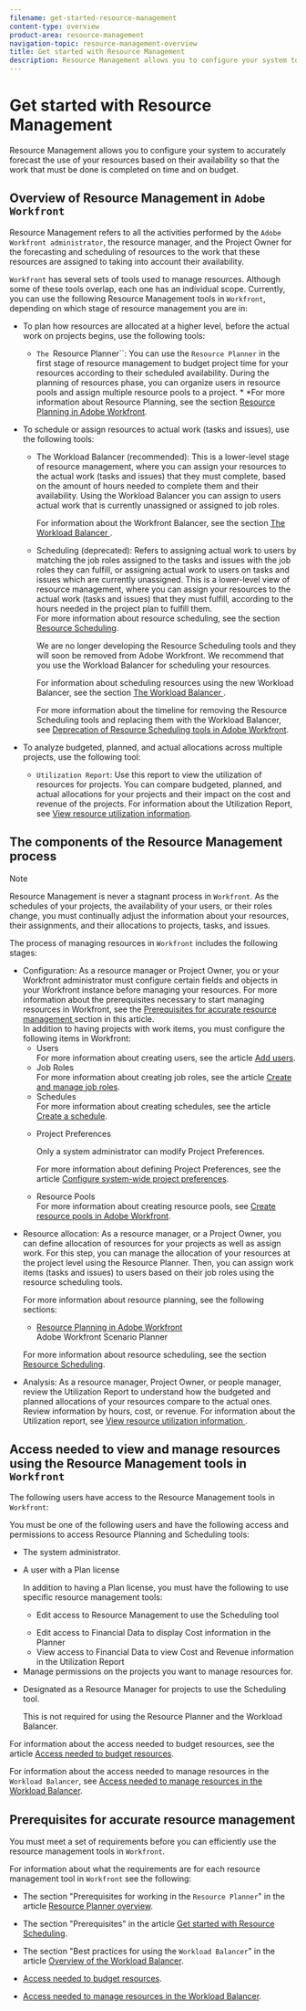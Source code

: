 ```yaml
---
filename: get-started-resource-management
content-type: overview
product-area: resource-management
navigation-topic: resource-management-overview
title: Get started with Resource Management
description: Resource Management allows you to configure your system to accurately forecast the use of your resources based on their availability so that the work that must be done is completed on time and on budget.
---
```


# Get started with Resource Management

Resource Management allows you to configure your system to accurately forecast the use of your resources based on their availability so that the work that must be done is completed on time and on budget.

## Overview of Resource Management in `Adobe Workfront`

Resource Management refers to all the activities performed by the `Adobe Workfront administrator`, the resource manager, and the Project Owner for the forecasting and scheduling of resources to the work that these resources are assigned to taking into account their availability.

`Workfront` has several sets of tools used to manage resources. Although some of these tools overlap, each one has an individual scope. Currently, you can use the following Resource Management tools in `Workfront`, depending on which stage of resource management you are in:

* To plan how resources are allocated at a higher level, before the actual work on projects begins, use the following tools:

  * `The `Resource Planner``: You can use the `Resource Planner` in the first stage of resource management to budget project time for your resources according to their scheduled availability. During the planning of resources phase, you can organize users in&nbsp;resource pools and assign multiple resource pools to a project. * 
    *For more information about Resource Planning, see the section [Resource Planning in Adobe Workfront](../../resource-mgmt/resource-planning/resource-planning-overview.md).

<ul> 
 <li> <p>To schedule or assign resources to actual work (tasks and issues), use the following tools: </p> 
  <ul> 
   <li><span class="bold">The Workload Balancer</span> (recommended): This is a lower-level stage of resource management, where you can assign your resources to the actual work (tasks and issues) that they must complete, based on the amount of hours needed to complete them and their availability. Using the <span>Workload Balancer</span> you can assign to users actual work that is currently unassigned or assigned to job roles.<p>For information about the Workfront Balancer, see the section <a href="../../resource-mgmt/workload-balancer/workload-balancer.md" class="MCXref xref" xrefformat="{para}">The Workload Balancer </a>. </p></li> 
   <li> <p><span class="bold">Scheduling</span> (deprecated): Refers to assigning actual work to users by matching the job roles assigned to the tasks and issues with the job roles they can fulfill, or assigning actual work to users on tasks and issues which are currently unassigned. This is a lower-level view of resource management, where you can assign your resources to the actual work (tasks and issues) that they must fulfill, according to the hours needed in the project plan to fulfill them.<br>For more information about resource scheduling, see the section <a href="../../resource-mgmt/resource-scheduling/resource-scheduling-overview.md" class="MCXref xref" xrefformat="{para}">Resource Scheduling</a>. </p> <note type="note"> 
     <p>We are no longer developing the Resource Scheduling tools and they will soon be removed from <span>Adobe Workfront</span>. We recommend that you use the <span>Workload Balancer</span> for scheduling your resources. </p> 
     <p>For information about scheduling resources using the new <span>Workload Balancer</span>, see the section <a href="../../resource-mgmt/workload-balancer/workload-balancer.md" class="MCXref xref" xrefformat="{para}">The Workload Balancer </a>.</p> 
     <p>For more information about the timeline for removing the Resource Scheduling tools and replacing them with the <span>Workload Balancer</span>, see <a href="../../resource-mgmt/resource-mgmt-overview/deprecate-resource-scheduling.md" class="MCXref xref" xrefformat="{para}">Deprecation of Resource Scheduling tools in Adobe Workfront</a>.</p> 
    </note> </li> 
  </ul> </li> 
</ul>

* To analyze budgeted, planned, and actual allocations across multiple projects, use the following tool:

  * `Utilization Report`: Use this report to view the utilization of resources for projects. You can compare budgeted, planned, and actual allocations for your projects and their impact on the cost and revenue of the projects. For information about the Utilization&nbsp;Report, see [View resource utilization information](../../resource-mgmt/resource-utilization/view-utilization-information.md).

## The components of the Resource Management process

>[!NOTE]
>
>Resource Management is never a stagnant process in `Workfront`. As the schedules of your projects, the availability of your users, or their roles change, you must continually adjust the information about your resources, their assignments, and their allocations to projects, tasks, and issues.

The process of managing resources in  `Workfront` includes the following stages:

<ul> 
 <li><span class="bold">Configuration</span>: As a resource manager or Project Owner, you or your <span>Workfront administrator</span> must configure certain fields and objects in your <span>Workfront</span> instance before managing your resources. For more information about the prerequisites necessary to start managing resources in <span>Workfront</span>, see the <a href="#prerequisites" class="MCXref xref" xrefformat="{para}"> Prerequisites for accurate resource management </a> section in this article. <br>In addition to having projects with work items, you must configure the following items in <span>Workfront</span>:<br>
  <ul>
   <li>Users<br>For more information about creating users, see the article <a href="../../administration-and-setup/add-users/create-and-manage-users/add-users.md" class="MCXref xref" xrefformat="{para}">Add users</a>.</li>
   <li>Job Roles<br>For more information about creating job roles, see the article <a href="../../administration-and-setup/set-up-workfront/organizational-setup/create-manage-job-roles.md" class="MCXref xref" xrefformat="{para}">Create and manage job roles</a>.</li>
   <li>Schedules<br>For more information about creating schedules, see the article <a href="../../administration-and-setup/set-up-workfront/configure-timesheets-schedules/create-schedules.md" class="MCXref xref" xrefformat="{para}">Create a schedule</a>.</li>
   <li><p>Project Preferences</p><note type="tip">
      Only a system administrator can modify Project Preferences.
    </note><p>For more information about defining Project Preferences, see the article <a href="../../administration-and-setup/set-up-workfront/configure-system-defaults/set-project-preferences.md" class="MCXref xref" xrefformat="{para}">Configure system-wide project preferences</a>.</p></li>
   <li>Resource Pools<br>For more information about creating resource pools, see <a href="../../resource-mgmt/resource-planning/resource-pools/create-resource-pools.md" class="MCXref xref" xrefformat="{para}">Create resource pools in Adobe Workfront</a>.</li>
  </ul></li> 
 <li> <p><span class="bold">Resource allocation</span>: As a resource manager, or a Project Owner, you can define allocation of resources for your projects as well as assign work. For this step, you can manage the allocation of your resources at the project level using the <span>Resource Planner</span>. Then, you can assign work items (tasks and issues) to users based on their job roles using the resource scheduling tools. </p> <p>For more information about resource planning, see the following sections:</p> </li> 
 <ul style="list-style-type: circle;"> 
  <li> <a href="../../resource-mgmt/resource-planning/resource-planning-overview.md" class="MCXref xref" xrefformat="{para}">Resource Planning in Adobe Workfront</a></li> Adobe Workfront Scenario Planner 
 </ul> 
 <p>For more information about resource scheduling, see the section <a href="../../resource-mgmt/resource-scheduling/resource-scheduling-overview.md" class="MCXref xref" xrefformat="{para}">Resource Scheduling</a>.</p> 
 <li><span class="bold">Analysis</span>: As a resource manager, Project Owner, or people manager, review the Utilization&nbsp;Report to understand how the budgeted and planned allocations of your resources compare to the actual ones. Review information by hours, cost, or revenue. For information about the Utilization report, see <a href="../../resource-mgmt/resource-utilization/view-utilization-information.md" class="MCXref xref" xrefformat="{para}">View resource utilization information </a>. </li> 
</ul>

## Access needed to view and manage resources using the Resource Management tools in `Workfront`

The following users have access to the Resource Management tools in `Workfront`:

You must be one of the following users and have the following access and permissions to access Resource Planning and Scheduling tools:

<ul> 
 <li> <p>The system administrator.</p> </li> 
 <li> <p>A user with a Plan license </p> <p>In&nbsp;addition to having a <span>Plan</span> license, you must have the following to use specific resource management tools:</p> 
  <ul> 
   <li> <p>Edit access to Resource Management to use the Scheduling tool</p> </li> 
   <li>Edit access to Financial Data to display Cost information in the Planner</li> 
   <li>View access to&nbsp;Financial&nbsp;Data to view Cost and&nbsp;Revenue information in the Utilization Report</li> 
  </ul> </li> 
 <li>Manage permissions on the projects you want to manage resources for.</li> 
 <li> <p>Designated as a Resource Manager for projects to use the Scheduling tool. </p> <note type="tip">
   This is not required for using the 
   <span>Resource Planner</span> and&nbsp;the 
   <span>Workload Balancer</span>. 
  </note> </li> 
</ul>

For information about the access needed to budget resources, see the article [Access needed to budget resources](../../resource-mgmt/resource-planning/access-needed-to-budget-resources.md).

For information about the access needed to manage resources in the `Workload Balancer`, see [Access needed to manage resources in the Workload Balancer](../../resource-mgmt/workload-balancer/access-needed-manage-resources-balancer.md).

##  Prerequisites for accurate resource management

You must meet a set of requirements before you can efficiently use the resource management tools in `Workfront`.

For information about what the requirements are for each resource management tool in  `Workfront` see the following:

* The section "Prerequisites for working in the `Resource Planner`" in the article [Resource Planner overview](../../resource-mgmt/resource-planning/get-started-resource-planner.md).

* The section "Prerequisites" in the article [Get started with Resource Scheduling](../../resource-mgmt/resource-scheduling/get-started-resource-scheduling.md).
* The section "Best practices for using the `Workload Balancer`" in the article [Overview of the Workload Balancer](../../resource-mgmt/workload-balancer/overview-workload-balancer.md).

* [Access needed to budget resources](../../resource-mgmt/resource-planning/access-needed-to-budget-resources.md).
* [Access needed to manage resources in the Workload Balancer](../../resource-mgmt/workload-balancer/access-needed-manage-resources-balancer.md).

<!--
We recommend that the following settings exist before starting to manage resources for your organization: You must have users in the system who have active accounts. You must assign a Plan or a Worker license to the users whose work allocation you want to manage. Note: Although you can assign work to a Reviewer or a Requestor, they cannot complete it. We recommend against assigning work to Reviewers or Requestors. For information about access levels in Workfront, see Access levels overview. You must have job roles configured in the system. For information about adding job roles to Workfront, see the article Create and manage job roles. (Optional) If you want to budget cost for your work, your job roles and your users must also have rates associated with them. You must associate at least one job role with your users. You must specify a valid value for the FTE field of all users when you use the User's Schedule instead of The Default Schedule in your Resource Management system preferences. For information about editing users to ensure they have a job role, FTE, or cost associated with them, see the article Edit a user's profile. For information about editing the Resource Management preferences in your system, see Configure Resource Management preferences. You must associate accurate schedules with your users and they should include schedule exceptions. For information about creating and editing schedules, see the article Create a schedule. The Time Off calendar of the users must be up to date. The following is recommended for the Resource Planner when applying the Project and Role views: You must associate projects with Resource Pools. For information about associating projects with Resource Pools, see Associate resource pools with projects and templates in Adobe Workfront. Your must designate a Resource Manager on your projects and they must have the correct access to budget resources when using the Scheduling tools. For information about the access needed to budget resources, see the article Access needed to budget resources. You must assign the tasks and issues in your system to job roles, teams, or users. You must specify a valid value for Planned Hours and Duration for all tasks in your system. For information about Planned Hours, see the article Planned Hours overview. For information about Duration, see the article Overview of Task Duration and Duration Type.
-->

